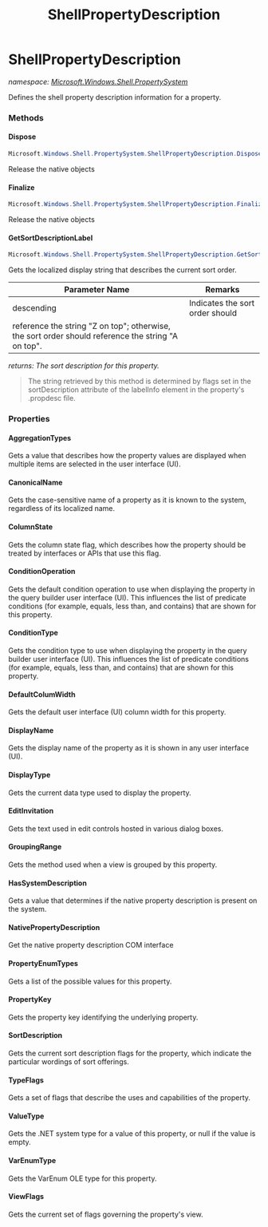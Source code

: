 ﻿---
title: ShellPropertyDescription
---

# ShellPropertyDescription
_namespace: [Microsoft.Windows.Shell.PropertySystem](N-Microsoft.Windows.Shell.PropertySystem.html)_

Defines the shell property description information for a property.

### Methods

#### Dispose
```csharp
Microsoft.Windows.Shell.PropertySystem.ShellPropertyDescription.Dispose
```
Release the native objects

#### Finalize
```csharp
Microsoft.Windows.Shell.PropertySystem.ShellPropertyDescription.Finalize
```
Release the native objects

#### GetSortDescriptionLabel
```csharp
Microsoft.Windows.Shell.PropertySystem.ShellPropertyDescription.GetSortDescriptionLabel(System.Boolean)
```
Gets the localized display string that describes the current sort order.

|Parameter Name|Remarks|
|--------------|-------|
|descending|Indicates the sort order should 
 reference the string "Z on top"; otherwise, the sort order should reference the string "A on top".|

_returns: The sort description for this property._
> The string retrieved by this method is determined by flags set in the 
>  sortDescription attribute of the labelInfo element in the property's .propdesc file.



### Properties

#### AggregationTypes
Gets a value that describes how the property values are displayed when 
 multiple items are selected in the user interface (UI).
#### CanonicalName
Gets the case-sensitive name of a property as it is known to the system, 
 regardless of its localized name.
#### ColumnState
Gets the column state flag, which describes how the property 
 should be treated by interfaces or APIs that use this flag.
#### ConditionOperation
Gets the default condition operation to use 
 when displaying the property in the query builder user 
 interface (UI). This influences the list of predicate conditions 
 (for example, equals, less than, and contains) that are shown 
 for this property.
#### ConditionType
Gets the condition type to use when displaying the property in 
 the query builder user interface (UI). This influences the list 
 of predicate conditions (for example, equals, less than, and 
 contains) that are shown for this property.
#### DefaultColumWidth
Gets the default user interface (UI) column width for this property.
#### DisplayName
Gets the display name of the property as it is shown in any user interface (UI).
#### DisplayType
Gets the current data type used to display the property.
#### EditInvitation
Gets the text used in edit controls hosted in various dialog boxes.
#### GroupingRange
Gets the method used when a view is grouped by this property.
#### HasSystemDescription
Gets a value that determines if the native property description is present on the system.
#### NativePropertyDescription
Get the native property description COM interface
#### PropertyEnumTypes
Gets a list of the possible values for this property.
#### PropertyKey
Gets the property key identifying the underlying property.
#### SortDescription
Gets the current sort description flags for the property, 
 which indicate the particular wordings of sort offerings.
#### TypeFlags
Gets a set of flags that describe the uses and capabilities of the property.
#### ValueType
Gets the .NET system type for a value of this property, or
 null if the value is empty.
#### VarEnumType
Gets the VarEnum OLE type for this property.
#### ViewFlags
Gets the current set of flags governing the property's view.

